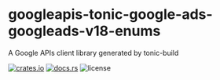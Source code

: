 # googleapis-tonic-google-ads-googleads-v18-enums

A Google APIs client library generated by tonic-build

[![crates.io](https://img.shields.io/crates/v/googleapis-tonic-google-ads-googleads-v18-enums)](https://crates.io/crates/googleapis-tonic-google-ads-googleads-v18-enums)
[![docs.rs](https://img.shields.io/docsrs/googleapis-tonic-google-ads-googleads-v18-enums)](https://docs.rs/googleapis-tonic-google-ads-googleads-v18-enums)
![license](https://img.shields.io/crates/l/googleapis-tonic-google-ads-googleads-v18-enums)
